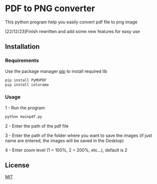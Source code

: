 # PDF to PNG converter
This python program help you easily convert pdf file to png image

[22/12/23]Finish rewritten and add some new features for easy use

## Installation

### Requirements
Use the package manager [pip](https://pip.pypa.io/en/stable/) to install required lib
```bash
pip install PyMUPDF
pip install colorama
```
### Usage
1 - Run the program
```bash
python mainpdf.py
```
2 - Enter the path of the pdf file

3 - Enter the path of the folder where you want to save the images (if just name are entered, the images will be saved in the Desktop)

4 - Enter zoom level (1 = 100%, 2 = 200%, etc...), default is 2

## License

[MIT](https://choosealicense.com/licenses/mit/)
